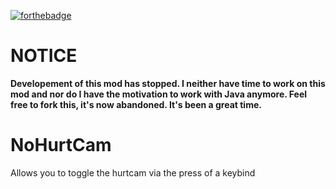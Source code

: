 [![forthebadge](https://forthebadge.com/images/badges/built-with-love.svg)](https://forthebadge.com)


# NOTICE
**Developement of this mod has stopped. I neither have time to work on this mod and nor do I have the motivation to work with Java anymore. Feel free to fork this, it's now abandoned. It's been a great time.**

# NoHurtCam

Allows you to toggle the hurtcam via the press of a keybind
